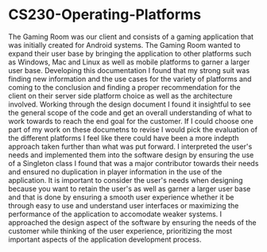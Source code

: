 # CS230-Operating-Platforms
The Gaming Room was our client and consists of a gaming application that was initially created for Android systems.
The Gaming Room wanted to expand their user base by bringing the application to other platforms such as Windows, Mac and Linux as well as mobile platforms to garner a larger user base.
Developing this documentation I found that my strong suit was finding new information and the use cases for the variety of platforms and coming to the conclusion and finding a proper recommendation for the client on their server side platform choice as well as the architecture involved.
Working through the design document I found it insightful to see the general scope of the code and get an overall understanding of what to work towards to reach the end goal for the customer.
If I could choose one part of my work on these documetns to revise I would pick the evaluation of the different platforms I feel like there could have been a more indepth approach taken further than what was put forward.
I interpreted the user's needs and implemented them into the software design by ensuring the use of a Singleton class I found that was a major contributor towards their needs and ensured no duplication in player information in the use of the application.
It is important to consider the user's needs when designing because you want to retain the user's as well as garner a larger user base and that is done by ensuring a smooth user experience whether it be through easy to use and understand user interfaces or maximizing the performance of the application to accomodate weaker systems.
I approached the design aspect of the software by ensuring the needs of the customer while thinking of the user experience, prioritizing the most important aspects of the application development process.
